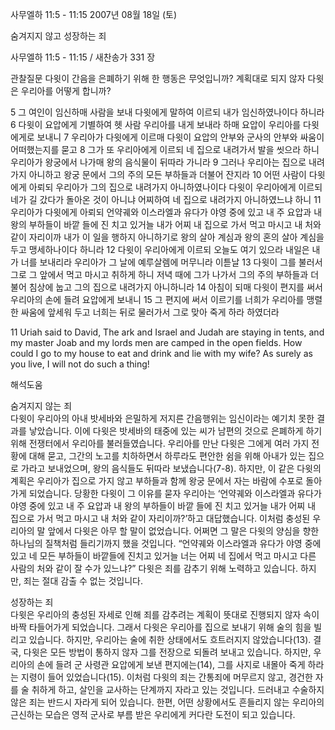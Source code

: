 사무엘하 11:5 - 11:15 
2007년 08월 18일 (토)

숨겨지지 않고 성장하는 죄



사무엘하 11:5 - 11:15 / 새찬송가 331 장


관찰질문 
다윗이 간음을 은폐하기 위해 한 행동은 무엇입니까?
계획대로 되지 않자 다윗은 우리아를 어떻게 합니까? 

5 그 여인이 임신하매 사람을 보내 다윗에게 말하여 이르되 내가 임신하였나이다 하니라 6 다윗이 요압에게 기별하여 헷 사람 우리아를 내게 보내라 하매 요압이 우리아를 다윗에게로 보내니 7 우리아가 다윗에게 이르매 다윗이 요압의 안부와 군사의 안부와 싸움이 어떠했는지를 묻고 8 그가 또 우리아에게 이르되 네 집으로 내려가서 발을 씻으라 하니 우리아가 왕궁에서 나가매 왕의 음식물이 뒤따라 가니라 9 그러나 우리아는 집으로 내려가지 아니하고 왕궁 문에서 그의 주의 모든 부하들과 더불어 잔지라 10 어떤 사람이 다윗에게 아뢰되 우리아가 그의 집으로 내려가지 아니하였나이다 다윗이 우리아에게 이르되 네가 길 갔다가 돌아온 것이 아니냐 어찌하여 네 집으로 내려가지 아니하였느냐 하니 11 우리아가 다윗에게 아뢰되 언약궤와 이스라엘과 유다가 야영 중에 있고 내 주 요압과 내 왕의 부하들이 바깥 들에 진 치고 있거늘 내가 어찌 내 집으로 가서 먹고 마시고 내 처와 같이 자리이까 내가 이 일을 행하지 아니하기로 왕의 살아 계심과 왕의 혼의 살아 계심을 두고 맹세하나이다 하니라 12 다윗이 우리아에게 이르되 오늘도 여기 있으라 내일은 내가 너를 보내리라 우리아가 그 날에 예루살렘에 머무니라 이튿날 13 다윗이 그를 불러서 그로 그 앞에서 먹고 마시고 취하게 하니 저녁 때에 그가 나가서 그의 주의 부하들과 더불어 침상에 눕고 그의 집으로 내려가지 아니하니라 14 아침이 되매 다윗이 편지를 써서 우리아의 손에 들려 요압에게 보내니 15 그 편지에 써서 이르기를 너희가 우리아를 맹렬한 싸움에 앞세워 두고 너희는 뒤로 물러가서 그로 맞아 죽게 하라 하였더라  

11 Uriah said to David, The ark and Israel and Judah are staying in tents, and my master Joab and my lords men are camped in the open fields. How could I go to my house to eat and drink and lie with my wife? As surely as you live, I will not do such a thing!

해석도움





숨겨지지 않는 죄  
다윗이 우리아의 아내 밧세바와 은밀하게 저지른 간음행위는 임신이라는 예기치 못한 결과를 낳았습니다. 이에 다윗은 밧세바의 태중에 있는 씨가 남편의 것으로 은폐하게 하기 위해 전쟁터에서 우리아를 불러들였습니다. 우리아를 만난 다윗은 그에게 여러 가지 전황에 대해 묻고, 그간의 노고를 치하하면서 하루라도 편안한 쉼을 위해 아내가 있는 집으로 가라고 보내었으며, 왕의 음식들도 뒤따라 보냈습니다(7-8). 하지만, 이 같은 다윗의 계획은 우리아가 집으로 가지 않고 부하들과 함께 왕궁 문에서 자는 바람에 수포로 돌아가게 되었습니다. 당황한 다윗이 그 이유를 묻자 우리아는 ‘언약궤와 이스라엘과 유다가 야영 중에 있고 내 주 요압과 내 왕의 부하들이 바깥 들에 진 치고 있거늘 내가 어찌 내 집으로 가서 먹고 마시고 내 처와 같이 자리이까?’하고 대답했습니다. 이처럼 충성된 우리아의 말 앞에서 다윗은 아무 할 말이 없었습니다. 어쩌면 그 말은 다윗의 양심을 향한 하나님의 질책처럼 들리기까지 했을 것입니다. “언약궤와 이스라엘과 유다가 야영 중에 있고 네 모든 부하들이 바깥들에 진치고 있거늘 너는 어찌 네 집에서 먹고 마시고 다른 사람의 처와 같이 잘 수가 있느냐?” 다윗은 죄를 감추기 위해 노력하고 있습니다. 하지만, 죄는 절대 감출 수 없는 것입니다.   

성장하는 죄  
다윗은 우리아의 충성된 자세로 인해 죄를 감추려는 계획이 뜻대로 진행되지 않자 속이 바짝 타들어가게 되었습니다. 그래서 다윗은 우리아를 집으로 보내기 위해 술의 힘을 빌리고 있습니다. 하지만, 우리아는 술에 취한 상태에서도 흐트러지지 않았습니다(13). 결국, 다윗은 모든 방법이 통하지 않자 그를 전장으로 되돌려 보내고 있습니다. 하지만, 우리아의 손에 들려 군 사령관 요압에게 보낸 편지에는(14), 그를 사지로 내몰아 죽게 하라는 지령이 들어 있었습니다(15). 이처럼 다윗의 죄는 간통죄에 머무르지 않고, 경건한 자를 술 취하게 하고, 살인을 교사하는 단계까지 자라고 있는 것입니다. 드러내고 수술하지 않은 죄는 반드시 자라게 되어 있습니다. 한편, 어떤 상황에서도 흔들리지 않는 우리아의 근신하는 모습은 영적 군사로 부름 받은 우리에게 커다란 도전이 되고 있습니다.